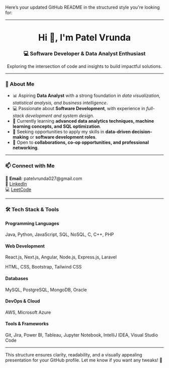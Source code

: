 Here’s your updated GitHub README in the structured style you're looking for:

---

<h1 align="center">Hi 👋, I'm Patel Vrunda</h1>  
<h3 align="center">💻 Software Developer & Data Analyst Enthusiast</h3>  

<p align="center">Exploring the intersection of code and insights to build impactful solutions.</p>  

---

<h3>🚀 About Me</h3>  
<ul>  
  <li>📊 Aspiring <strong>Data Analyst</strong> with a strong foundation in <em>data visualization, statistical analysis, and business intelligence</em>.</li>  
  <li>💻 Passionate about <strong>Software Development</strong>, with experience in <em>full-stack development and system design</em>.</li>  
  <li>🌱 Currently learning <strong>advanced data analytics techniques, machine learning concepts, and SQL optimization</strong>.</li>  
  <li>🎯 Seeking opportunities to apply my skills in <strong>data-driven decision-making</strong> or <strong>software development roles</strong>.</li>  
  <li>🤝 Open to <strong>collaborations, co-op opportunities, and professional networking</strong>.</li>  
</ul>  

---

<h3>📫 Connect with Me</h3>  
<p>  
  📧 <strong>Email:</strong> patelvrunda027@gmail.com<br>  
  🔗 <a href="https://www.linkedin.com/in/patel-vrunda-82a509257/" target="_blank">LinkedIn</a><br>  
  💻 <a href="https://leetcode.com/u/ptlvrd_027/" target="_blank">LeetCode</a>  
</p>  

---

<h3>🛠️ Tech Stack & Tools</h3>  

<h4>Programming Languages</h4>  
<p>Java, Python, JavaScript, SQL, NoSQL, C, C++, PHP</p>  

<h4>Web Development</h4>  
<p>React.js, Next.js, Angular, Node.js, Express.js, Laravel</p>  
<p>HTML, CSS, Bootstrap, Tailwind CSS</p>  

<h4>Databases</h4>  
<p>MySQL, PostgreSQL, MongoDB, Oracle</p>  

<h4>DevOps & Cloud</h4>  
<p>AWS, Microsoft Azure</p>  

<h4>Tools & Frameworks</h4>  
<p>Git, Jira, Power BI, Tableau, Jupyter Notebook, IntelliJ IDEA, Visual Studio Code</p>  

---

This structure ensures clarity, readability, and a visually appealing presentation for your GitHub profile. Let me know if you want any tweaks! 🚀
